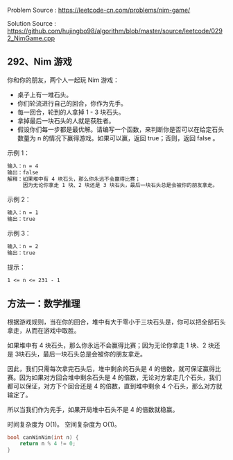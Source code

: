 <!--
 * @Author : Hu Jingbo
 * @Date   : 2021-09-18
-->

Problem Source : <https://leetcode-cn.com/problems/nim-game/>

Solution Source : <https://github.com/hujingbo98/algorithm/blob/master/source/leetcode/0292_NimGame.cpp>

## 292、Nim 游戏

你和你的朋友，两个人一起玩 Nim 游戏：

- 桌子上有一堆石头。
- 你们轮流进行自己的回合，你作为先手。
- 每一回合，轮到的人拿掉 1 - 3 块石头。
- 拿掉最后一块石头的人就是获胜者。
- 假设你们每一步都是最优解。请编写一个函数，来判断你是否可以在给定石头数量为 n 
  的情况下赢得游戏。如果可以赢，返回 true；否则，返回 false 。

示例 1：

```txt
输入：n = 4
输出：false 
解释：如果堆中有 4 块石头，那么你永远不会赢得比赛；
     因为无论你拿走 1 块、2 块还是 3 块石头，最后一块石头总是会被你的朋友拿走。
```

示例 2：

```txt
输入：n = 1
输出：true
```

示例 3：

```txt
输入：n = 2
输出：true
```

提示：

```txt
1 <= n <= 231 - 1
```

## 方法一：数学推理

根据游戏规则，当在你的回合，堆中有大于零小于三块石头是，你可以把全部石头拿走，从而在游戏中取胜。

如果堆中有 4 块石头，那么你永远不会赢得比赛；因为无论你拿走 1 块、2 块还是 3块石头，最后一块石头总是会被你的朋友拿走。

因此，我们只需每次拿完石头后，堆中剩余的石头是 4 的倍数，就可保证赢得比赛。因为如果对方回合堆中剩余石头是 4 的倍数，无论对方拿走几个石头，我们都可以保证，对方下个回合还是 4 的倍数，直到堆中剩余 4 个石头，那么对方就输定了。

所以当我们作为先手，如果开局堆中石头不是 4 的倍数就稳赢。

时间复杂度为 O(1)。
空间复杂度为 O(1)。

```c++
bool canWinNim(int n) {
    return n % 4 != 0;
}
```
